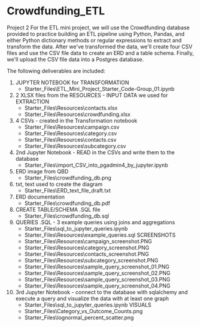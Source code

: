 # Crowdfunding_ETL
Project 2 
For the ETL mini project, we will use the Crowdfunding database provided to practice building an ETL pipeline using Python, Pandas, and either Python dictionary methods or regular expressions to extract and transform the data. After we've transformed the data, we'll create four CSV files and use the CSV file data to create an ERD and a table schema. Finally, we'll upload the CSV file data into a Postgres database.

The following deliverables are included:
1. JUPYTER NOTEBOOK for TRANSFORMATION
	- Starter_Files\ETL_Mini_Project_Starter_Code-Group_01.ipynb
2. 2 XLSX files from the RESOURCES - INPUT DATA we used for EXTRACTION
	- Starter_Files\Resources\contacts.xlsx
	- Starter_Files\Resources\crowdfunding.xlsx
3. 4 CSVs - created in the Transformation notebook
	- Starter_Files\Resources\campaign.csv
	- Starter_Files\Resources\category.csv
	- Starter_Files\Resources\contacts.csv
	- Starter_Files\Resources\subcategory.csv
4. 2nd Jupyter Notebook - READ in the CSVs and write them to the database
	- Starter_Files\import_CSV_into_pgadmin4_by_jupyter.ipynb
5. ERD image from QBD
	- Starter_Files\crowdfunding_db.png
6. txt, text used to create the diagram
	- Starter_Files\ERD_text_file_draft.txt
7. ERD documentation
	- Starter_Files\crowdfunding_db.pdf
8. CREATE TABLE/SCHEMA .SQL file
	- Starter_Files\crowdfunding_db.sql
9. QUERIES .SQL - 3 example queries using joins and aggregations
	- Starter_Files\sql_to_jupyter_queries.ipynb
	- Starter_Files\Resources\example_queries.sql
	SCREENSHOTS
	- Starter_Files\Resources\campaign_screenshot.PNG
	- Starter_Files\Resources\category_screenshot.PNG
	- Starter_Files\Resources\contacts_screenshot.PNG
	- Starter_Files\Resources\subcategory_screenshot.PNG
	- Starter_Files\Resources\sample_query_screenshot_01.PNG
	- Starter_Files\Resources\sample_query_screenshot_02.PNG
	- Starter_Files\Resources\sample_query_screenshot_03.PNG
	- Starter_Files\Resources\sample_query_screenshot_04.PNG
10. 3rd Jupyter Notebook - connect to the database with sqlalchemy and execute a query and visualize the data with at least one graph
	- Starter_Files\sql_to_jupyter_queries.ipynb
	VISUALS
	- Starter_Files\Category_vs_Outcome_Counts.png
	- Starter_Files\lognormal_percent_scatter.png
